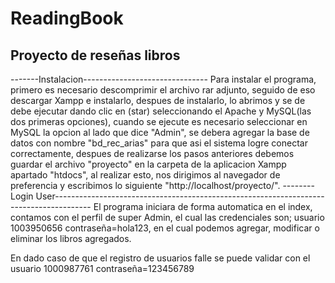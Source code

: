 # ReadingBook
Proyecto de reseñas libros 
---------------------------------------------------------------------------------------------------------------------------------------------------------
-------Instalacion-------------------------------
Para instalar el programa, primero es necesario descomprimir el archivo rar adjunto, seguido de eso descargar Xampp e instalarlo, despues de instalarlo, lo abrimos y se de debe ejecutar dando clic en (star) seleccionando el Apache y MySQL(las dos primeras opciones), cuando se ejecute es necesario seleccionar en MySQL la opcion al lado que dice "Admin", se debera agregar la base de datos con nombre "bd_rec_arias" para que asi el sistema logre conectar correctamente, despues de realizarse los pasos anteriores debemos guardar el archivo "proyecto" en la carpeta de la aplicacion Xampp apartado "htdocs", al realizar esto, nos dirigimos al navegador de preferencia y escribimos lo siguiente "http://localhost/proyecto/".
--------Login User---------------------------------------------------------------------------------------
El programa iniciara de forma automatica en el index, contamos con el perfil de super Admin, el cual las credenciales son; usuario 1003950656 contraseña=hola123, en el cual podemos agregar, modificar o eliminar los libros agregados.

En dado caso de que el registro de usuarios falle se puede validar con el usuario 1000987761 contraseña=123456789




